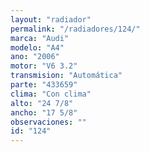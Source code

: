 ```yaml
---
layout: "radiador"
permalink: "/radiadores/124/"
marca: "Audi"
modelo: "A4"
ano: "2006"
motor: "V6 3.2"
transmision: "Automática"
parte: "433659"
clima: "Con clima"
alto: "24 7/8"
ancho: "17 5/8"
observaciones: ""
id: "124"
---
```


